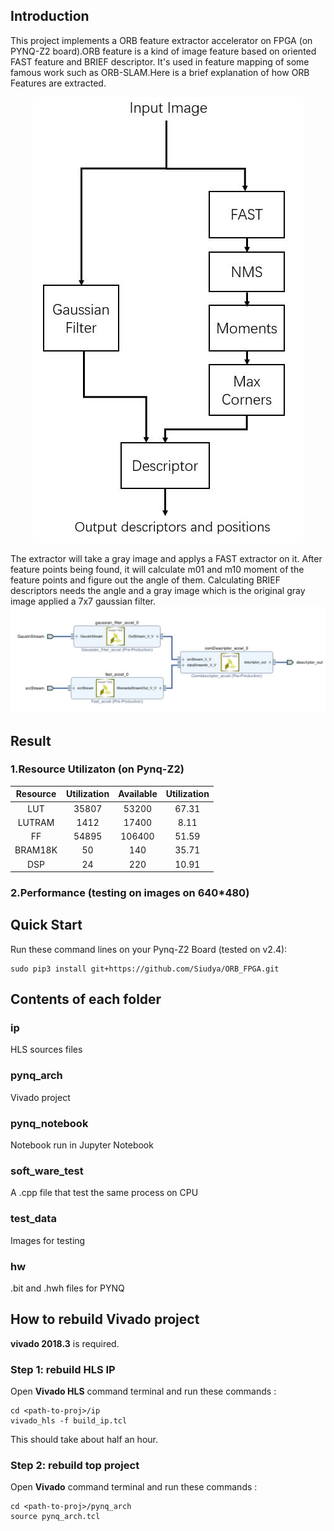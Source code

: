 ## Introduction
This project implements a ORB feature extractor accelerator on FPGA (on PYNQ-Z2 board).ORB feature is a kind of image feature based on oriented FAST feature and BRIEF descriptor. It's used in feature mapping of some famous work such as ORB-SLAM.Here is a brief explanation of how ORB Features are extracted.  
<div align=center>
<img src="./pynq_notebook/data/ORB.jpg" />
</div>  

The extractor will take a gray image and applys a FAST extractor on it. After feature points being found, it will calculate m01 and m10 moment of the feature points and figure out the angle of them. Calculating BRIEF descriptors needs the angle and a gray image which is the original gray image applied a 7x7 gaussian filter.  
![Accelerator](./pynq_notebook/data/accel.jpg)  
## Result  
### 1.Resource Utilizaton (on Pynq-Z2)
| Resource | Utilization | Available | Utilization |
| :------: | :---------: | :-------: | :---------: |
|   LUT    |    35807    |   53200   |    67.31    |
|  LUTRAM  |    1412     |   17400   |    8.11     |
|    FF    |    54895    |  106400   |    51.59    |
| BRAM18K  |     50      |    140    |    35.71    |
|   DSP    |     24      |    220    |    10.91    |

### 2.Performance (testing on images on 640*480)

## Quick Start
Run these command lines on your Pynq-Z2 Board (tested on v2.4):
```
sudo pip3 install git+https://github.com/Siudya/ORB_FPGA.git
```
## Contents of each folder
### ip
HLS sources files 
### pynq_arch
Vivado project
### pynq_notebook
Notebook run in Jupyter Notebook
### soft_ware_test
A .cpp file that test the same process on CPU 
### test_data
Images for testing
### hw
.bit and .hwh files for PYNQ  

## How to rebuild Vivado project
**vivado 2018.3** is required.  

### Step 1: rebuild HLS IP
Open **Vivado HLS** command terminal and run these commands :  
```
cd <path-to-proj>/ip
vivado_hls -f build_ip.tcl
```  
This should take about half an hour.
### Step 2: rebuild top project
Open **Vivado** command terminal and run these commands :  
```
cd <path-to-proj>/pynq_arch
source pynq_arch.tcl
```
